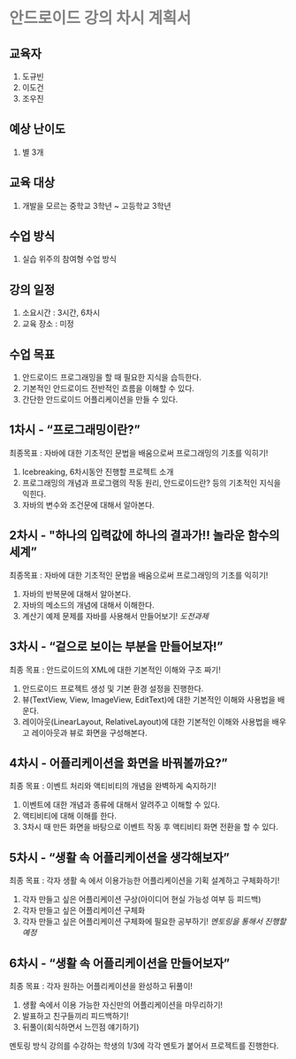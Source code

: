 # <span style="color:gray">안드로이드 강의 차시 계획서</span>

교육자
----
1. 도규빈
2. 이도건
3. 조우진

예상 난이도
--------
1. 별 3개

교육 대상
-------
1. 개발을 모르는 중학교 3학년 ~ 고등학교 3학년

수업 방식
-------
1. 실습 위주의 참여형 수업 방식

강의 일정
------
1. 소요시간 : 3시간, 6차시
2. 교육 장소 : 미정

수업 목표
-------
1. 안드로이드 프로그래밍을 할 때 필요한 지식을 습득한다.
2. 기본적인 안드로이드 전반적인 흐름을 이해할 수 있다.
3. 간단한 안드로이드 어플리케이션을 만들 수 있다.

1차시 - “프로그래밍이란?”
---------------------------------
최종목표 : 자바에 대한 기초적인 문법을 배움으로써 프로그래밍의 기초를 익히기!
1. Icebreaking, 6차시동안 진행할 프로젝트 소개
2. 프로그래밍의 개념과 프로그램의 작동 원리, 안드로이드란? 등의 기초적인 지식을 익힌다.
3. 자바의 변수와 조건문에 대해서 알아본다.


2차시 - "하나의 입력값에 하나의 결과가!! 놀라운 함수의 세계”
---------------------------------
최종목표 : 자바에 대한 기초적인 문법을 배움으로써 프로그래밍의 기초를 익히기!
1. 자바의 반복문에 대해서 알아본다.
2. 자바의 메소드의 개념에 대해서 이해한다.
3. 계산기 예제 문제를 자바를 사용해서 만들어보기! *도전과제*

3차시 - “겉으로 보이는 부분을 만들어보자!”
--------------------
최종 목표 : 안드로이드의 XML에 대한 기본적인 이해와 구조 짜기!
1. 안드로이드 프로젝트 생성 및 기본 환경 설정을 진행한다.
2. 뷰(TextView, View, ImageView, EditText)에 대한 기본적인 이해와 사용법을 배운다.
3. 레이아웃(LinearLayout, RelativeLayout)에 대한 기본적인 이해와 사용법을 배우고 레이아웃과 뷰로 화면을 구성해본다.

4차시 - 어플리케이션을 화면을 바꿔볼까요?”
-----------------
최종 목표 : 이벤트 처리와 액티비티의 개념을 완벽하게 숙지하기!
1. 이벤트에 대한 개념과 종류에 대해서 알려주고 이해할 수 있다.
3. 액티비티에 대해 이해를 한다.
4. 3차시 때 만든 화면을 바탕으로 이벤트 작동 후 액티비티 화면 전환을 할 수 있다.

5차시 - “생활 속 어플리케이션을 생각해보자”
---------------------------------
최종 목표 : 각자 생활 속 에서 이용가능한 어플리케이션을 기획 설계하고 구체화하기!
1. 각자 만들고 싶은 어플리케이션 구상(아이디어 현실 가능성 여부 등 피드백)
2. 각자 만들고 싶은 어플리케이션 구체화
3. 각자 만들고 싶은 어플리케이션 구체화에 필요한 공부하기! *멘토링을 통해서 진행할 예정*

6차시 - “생활 속 어플리케이션을 만들어보자”
---------------------------------
최종 목표 : 각자 원하는 어플리케이션을 완성하고 뒤풀이!
1. 생활 속에서 이용 가능한 자신만의 어플리케이션을 마무리하기!
2. 발표하고 친구들끼리 피드백하기!
3. 뒤풀이(회식하면서 느낀점 얘기하기)


멘토링 방식
강의를 수강하는 학생의 1/3에 각각 멘토가 붙어서 프로젝트를 진행한다.